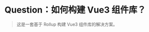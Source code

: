 # Question：如何构建 Vue3 组件库？

> 这是一套基于 Rollup 构建 Vue3 组件库的解决方案。

<ClientOnly> 
	<ElMindmap :data="data" /> 
</ClientOnly>

<script setup>
import {  ref } from "vue";
const data = ref({
    data: {
      text: "问题 & 解决方案",
    },
    children: [
      { data: { text: "Vue3 组件库的原理是什么？" } },
      { data: { text: "组件库中的按需加载是如何实现的？" } },
      { data: { text: "如何使用 Rollup 构建组件库？" } },
      { data: { text: "如何给组件库配置说明文档？" } },
    ],
  })
</script>

